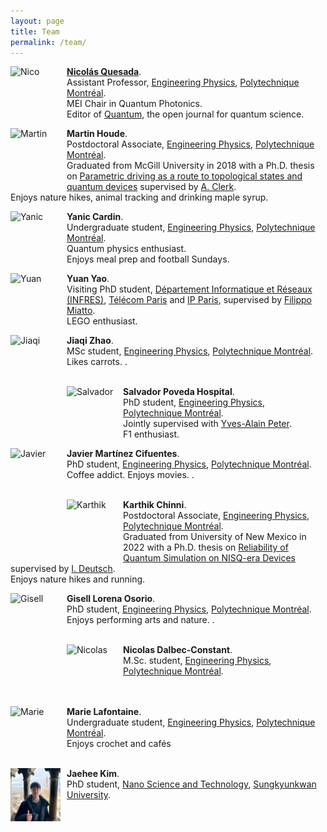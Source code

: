 ```yaml
---
layout: page
title: Team 
permalink: /team/
---
```


<img src="https://www.polymtl.ca/expertises/sites/expertises2.amigow2020.polymtl.ca/files/quesada-nicolas.jpg"
     alt="Nico"
     width="80"
     height="90"
     style="float: left; margin-right: 10px;" /> [**Nicolás Quesada**](https://www.polymtl.ca/expertises/en/quesada-nicolas).  
Assistant Professor, [Engineering Physics](https://www.polymtl.ca/phys/), [Polytechnique Montréal](https://www.polymtl.ca).  
MEI Chair in Quantum Photonics.  
Editor of [Quantum](https://quantum-journal.org/), the open journal for quantum science. 

<img src="https://clerkgroup.uchicago.edu/img/MartinWebPic.jpg"
     alt="Martin"
     width="80"
     height="90"
     style="float: left; margin-right: 10px;" /> **Martin Houde**.  
Postdoctoral Associate, [Engineering Physics](https://www.polymtl.ca/phys/), [Polytechnique Montréal](https://www.polymtl.ca).  
Graduated from McGill University in 2018 with a Ph.D. thesis on [Parametric driving as a route to topological states and quantum devices](https://escholarship.mcgill.ca/downloads/rj430699k) supervised by [A. Clerk](https://clerkgroup.uchicago.edu/).  
Enjoys nature hikes, animal tracking and drinking maple syrup.

<img src="https://github.com/polyquantique/polyquantique.github.io/raw/master/assets/images/yanic.jpeg"
     alt="Yanic"
     width="80"
     height="90"
     style="float: left; margin-right: 10px;" /> **Yanic Cardin**.  
Undergraduate student, [Engineering Physics](https://www.polymtl.ca/phys/), [Polytechnique Montréal](https://www.polymtl.ca).  
Quantum physics enthusiast. \
Enjoys meal prep and football Sundays. 

<img src="https://avatars.githubusercontent.com/u/16817699"
     alt="Yuan"
     width="80"
     height="90"
     style="float: left; margin-right: 10px;" /> **Yuan Yao**.  
Visiting PhD student, [Département Informatique et Réseaux (INFRES)](https://www.telecom-paris.fr/fr/lecole/departements-enseignement-recherche/informatique-reseaux), [Télécom Paris](https://www.telecom-paris.fr) and [IP Paris](https://www.ip-paris.fr), supervised by [Filippo Miatto](https://scholar.google.pl/citations?user=zoaxT0QAAAAJ&hl=en).  
LEGO enthusiast.

<img src="https://github.com/polyquantique/polyquantique.github.io/raw/master/assets/images/jiaqi.jpg"
     alt="Jiaqi"
     width="80"
     height="90"
     style="float: left; margin-right: 10px;" /> **Jiaqi Zhao**.  
MSc student, [Engineering Physics](https://www.polymtl.ca/phys/), [Polytechnique Montréal](https://www.polymtl.ca).  
Likes carrots.
.<br><br>

<img src="https://github.com/polyquantique/polyquantique.github.io/raw/master/assets/images/salvador.jpg"
     alt="Salvador"
     width="80" 
     height="90"
     style="float: left; margin-right: 10px;" /> **Salvador Poveda Hospital**.  
PhD student, [Engineering Physics](https://www.polymtl.ca/phys/), [Polytechnique Montréal](https://www.polymtl.ca). \
Jointly supervised with [Yves-Alain Peter](https://www.polymtl.ca/phys/en/yves-alain-peter). \
F1 enthusiast.


<img src="https://user-images.githubusercontent.com/95931266/177825256-34d87df1-e38e-4f7e-84cc-c729bcf2caa4.jpg"
     alt="Javier"
     width="80"
     height="90"
     style="float: left; margin-right: 10px;" /> **Javier Martínez Cifuentes**. \
PhD student, [Engineering Physics](https://www.polymtl.ca/phys/), [Polytechnique Montréal](https://www.polymtl.ca). \
Coffee addict. Enjoys movies.
.<br><br>

<img src="https://github.com/polyquantique/polyquantique.github.io/raw/master/assets/images/karthik.jpg"
     alt="Karthik"
     width="80"
     height="90"
     style="float: left; margin-right: 10px;" /> **Karthik Chinni**. \
Postdoctoral Associate, [Engineering Physics](https://www.polymtl.ca/phys/), [Polytechnique Montréal](https://www.polymtl.ca).  
Graduated from University of New Mexico in 2022 with a Ph.D. thesis on [Reliability of Quantum Simulation on NISQ-era Devices
](https://digitalrepository.unm.edu/phyc_etds/246/) supervised by [I. Deutsch](https://cquic.unm.edu/research/research-groups/deutsch-research-group/index.html).  
Enjoys nature hikes and running.



<img src="https://github.com/polyquantique/polyquantique.github.io/raw/master/assets/images/gisell.jpg"
     alt="Gisell"
     width="80"
     height="90"
     style="float: left; margin-right: 10px;" /> **Gisell Lorena Osorio**. \
PhD student, [Engineering Physics](https://www.polymtl.ca/phys/), [Polytechnique Montréal](https://www.polymtl.ca). \
Enjoys performing arts and nature.
.<br><br>


<img src="https://github.com/polyquantique/polyquantique.github.io/raw/master/assets/images/nicolas-dalbec.jpg"
    alt="Nicolas"
     width="80"
     height="80"
     style="float: left; margin-right: 10px;" /> **Nicolas Dalbec-Constant**. \
M.Sc. student, [Engineering Physics](https://www.polymtl.ca/phys/), [Polytechnique Montréal](https://www.polymtl.ca). \
<br><br>


<img src="https://github.com/polyquantique/polyquantique.github.io/raw/marie/assets/images/marie.jpeg"
    alt="Marie"
     width="80"
     height="85"
     style="float: left; margin-right: 10px;" /> **Marie Lafontaine**. \
Undergraduate student, [Engineering Physics](https://www.polymtl.ca/phys/), [Polytechnique Montréal](https://www.polymtl.ca). \
Enjoys crochet and cafés 
<br><br>

<img src="assets/images/jaehee.jpeg"
    alt="Jaehee"
     width="80"
     height="85"
     style="float: left; margin-right: 10px;" /> **Jaehee Kim**. \
PhD student, [Nano Science and Technology](https://saint.skku.edu/saint/index.do), [Sungkyunkwan University](https://www.skku.edu/eng/). \
<br><br>
